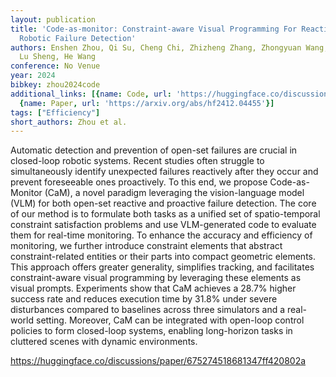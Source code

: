 ```yaml
---
layout: publication
title: 'Code-as-monitor: Constraint-aware Visual Programming For Reactive And Proactive
  Robotic Failure Detection'
authors: Enshen Zhou, Qi Su, Cheng Chi, Zhizheng Zhang, Zhongyuan Wang, Tiejun Huang,
  Lu Sheng, He Wang
conference: No Venue
year: 2024
bibkey: zhou2024code
additional_links: [{name: Code, url: 'https://huggingface.co/discussions/paper/675274518681347ff420802a'},
  {name: Paper, url: 'https://arxiv.org/abs/hf2412.04455'}]
tags: ["Efficiency"]
short_authors: Zhou et al.
---
```

Automatic detection and prevention of open-set failures are crucial in closed-loop robotic systems. Recent studies often struggle to simultaneously identify unexpected failures reactively after they occur and prevent foreseeable ones proactively. To this end, we propose Code-as-Monitor (CaM), a novel paradigm leveraging the vision-language model (VLM) for both open-set reactive and proactive failure detection. The core of our method is to formulate both tasks as a unified set of spatio-temporal constraint satisfaction problems and use VLM-generated code to evaluate them for real-time monitoring. To enhance the accuracy and efficiency of monitoring, we further introduce constraint elements that abstract constraint-related entities or their parts into compact geometric elements. This approach offers greater generality, simplifies tracking, and facilitates constraint-aware visual programming by leveraging these elements as visual prompts. Experiments show that CaM achieves a 28.7% higher success rate and reduces execution time by 31.8% under severe disturbances compared to baselines across three simulators and a real-world setting. Moreover, CaM can be integrated with open-loop control policies to form closed-loop systems, enabling long-horizon tasks in cluttered scenes with dynamic environments.

https://huggingface.co/discussions/paper/675274518681347ff420802a